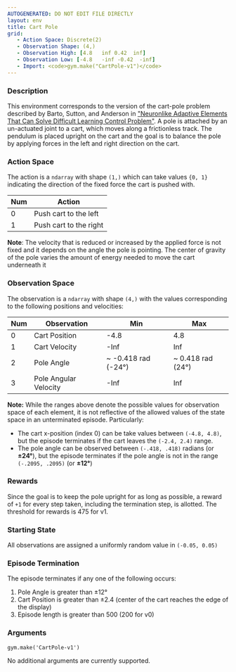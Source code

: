 ```yaml
---
AUTOGENERATED: DO NOT EDIT FILE DIRECTLY
layout: env
title: Cart Pole
grid:
   - Action Space: Discrete(2)
   - Observation Shape: (4,)
   - Observation High: [4.8   inf 0.42  inf]
   - Observation Low: [-4.8   -inf -0.42  -inf]
   - Import: <code>gym.make("CartPole-v1")</code>
---
```

### Description

This environment corresponds to the version of the cart-pole problem
described by Barto, Sutton, and Anderson in ["Neuronlike Adaptive Elements That Can Solve Difficult Learning Control Problem"](https://ieeexplore.ieee.org/document/6313077).
A pole is attached by an un-actuated joint to a cart, which moves along a
frictionless track. The pendulum is placed upright on the cart and the goal is to balance the pole by applying forces in the left and right direction on the cart.

### Action Space

The action is a `ndarray` with shape `(1,)` which can take values `{0, 1}` indicating the direction of the fixed force the cart is pushed with.

| Num | Action                 |
|-----|------------------------|
| 0   | Push cart to the left  |
| 1   | Push cart to the right |

**Note**: The velocity that is reduced or increased by the applied force is not fixed and it depends on the angle the pole is pointing. The center of gravity of the pole varies the amount of energy needed to move the cart underneath it

### Observation Space

The observation is a `ndarray` with shape `(4,)` with the values corresponding to the following positions and velocities:

| Num | Observation           | Min                  | Max                |
|-----|-----------------------|----------------------|--------------------|
| 0   | Cart Position         | -4.8                 | 4.8                |
| 1   | Cart Velocity         | -Inf                 | Inf                |
| 2   | Pole Angle            | ~ -0.418 rad (-24°)  | ~ 0.418 rad (24°)  |
| 3   | Pole Angular Velocity | -Inf                 | Inf                |

**Note:** While the ranges above denote the possible values for observation space of each element, it is not reflective of the allowed values of the state space in an unterminated episode. Particularly:
-  The cart x-position (index 0) can be take values between `(-4.8, 4.8)`, but the episode terminates if the cart leaves the `(-2.4, 2.4)` range.
-  The pole angle can be observed between  `(-.418, .418)` radians (or **±24°**), but the episode terminates if the pole angle is not in the range `(-.2095, .2095)` (or **±12°**)

### Rewards

Since the goal is to keep the pole upright for as long as possible, a reward of `+1` for every step taken, including the termination step, is allotted. The threshold for rewards is 475 for v1.

### Starting State

All observations are assigned a uniformly random value in `(-0.05, 0.05)`

### Episode Termination

The episode terminates if any one of the following occurs:
1. Pole Angle is greater than ±12°
2. Cart Position is greater than ±2.4 (center of the cart reaches the edge of the display)
3. Episode length is greater than 500 (200 for v0)

### Arguments

```
gym.make('CartPole-v1')
```

No additional arguments are currently supported.